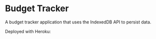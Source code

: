 # Budget Tracker

A budget tracker application that uses the IndexedDB API to persist data.

Deployed with Heroku: []()
